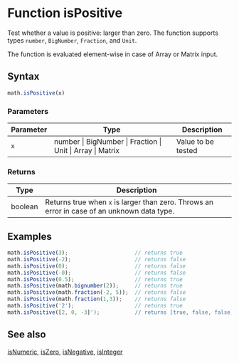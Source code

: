<!-- Note: This file is automatically generated from source code comments. Changes made in this file will be overridden. -->

# Function isPositive

Test whether a value is positive: larger than zero.
The function supports types `number`, `BigNumber`, `Fraction`, and `Unit`.

The function is evaluated element-wise in case of Array or Matrix input.


## Syntax

```js
math.isPositive(x)
```

### Parameters

Parameter | Type | Description
--------- | ---- | -----------
`x` | number &#124; BigNumber &#124; Fraction &#124; Unit &#124; Array &#124; Matrix | Value to be tested

### Returns

Type | Description
---- | -----------
boolean | Returns true when `x` is larger than zero. Throws an error in case of an unknown data type.


## Examples

```js
math.isPositive(3);                     // returns true
math.isPositive(-2);                    // returns false
math.isPositive(0);                     // returns false
math.isPositive(-0);                    // returns false
math.isPositive(0.5);                   // returns true
math.isPositive(math.bignumber(2));     // returns true
math.isPositive(math.fraction(-2, 5));  // returns false
math.isPositive(math.fraction(1,3));    // returns false
math.isPositive('2');                   // returns true
math.isPositive([2, 0, -3]');           // returns [true, false, false]
```


## See also

[isNumeric](isNumeric.md),
[isZero](isZero.md),
[isNegative](isNegative.md),
[isInteger](isInteger.md)
